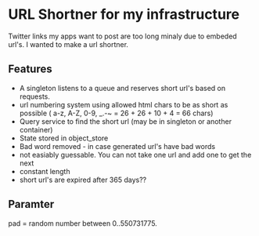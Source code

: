 # URL Shortner for my infrastructure

Twitter links my apps want to post are too long minaly due to embeded url's. I wanted to make a url shortner.

## Features

 - A singleton listens to a queue and reserves short url's based on requests.
 - url numbering system using allowed html chars to be as short as possible ( a-z, A-Z, 0-9, _.-~ = 26 + 26 + 10 + 4 = 66 chars)
 - Query service to find the short url (may be in singleton or another container)
 - State stored in object_store
 - Bad word removed - in case generated url's have bad words
 - not easiably guessable. You can not take one url and add one to get the next
 - constant length
 - short url's are expired after 365 days??



## Paramter

pad = random number between 0..550731775.